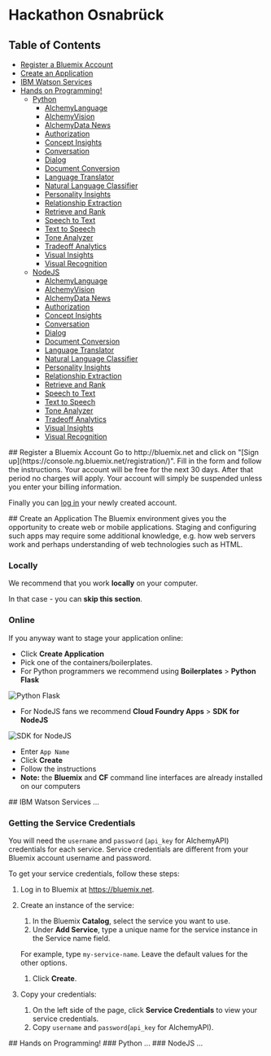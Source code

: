 # Hackathon Osnabrück

## Table of Contents
  * [Register a Bluemix Account](#bluemixlogin)
  * [Create an Application](#createapp)
  * [IBM Watson Services](#services)
  * [Hands on Programming!](#programming)
    * [Python](#python)
      * [AlchemyLanguage](#alchemylanguage)
      * [AlchemyVision](#alchemyvision)
      * [AlchemyData News](#alchemydata-news)
      * [Authorization](#authorization)
      * [Concept Insights](#concept-insights)
      * [Conversation](#conversation)
      * [Dialog](#dialog)
      * [Document Conversion](#document-conversion)
      * [Language Translator](#language-translator)
      * [Natural Language Classifier](#natural-language-classifier)
      * [Personality Insights](#personality-insights)
      * [Relationship Extraction](#relationship-extraction)
      * [Retrieve and Rank](#retrieve-and-rank)
      * [Speech to Text](#speech-to-text)
      * [Text to Speech](#text-to-speech)
      * [Tone Analyzer](#tone-analyzer)
      * [Tradeoff Analytics](#tradeoff-analytics)
      * [Visual Insights](#visual-insights)
      * [Visual Recognition](#visual-recognition)
    * [NodeJS](#nodejs)
      * [AlchemyLanguage](#alchemylanguage2)
      * [AlchemyVision](#alchemyvision2)
      * [AlchemyData News](#alchemydata-news2)
      * [Authorization](#authorization2)
      * [Concept Insights](#concept-insights2)
      * [Conversation](#conversation2)
      * [Dialog](#dialog2)
      * [Document Conversion](#document-conversion2)
      * [Language Translator](#language-translator2)
      * [Natural Language Classifier](#natural-language-classifier2)
      * [Personality Insights](#personality-insights2)
      * [Relationship Extraction](#relationship-extraction2)
      * [Retrieve and Rank](#retrieve-and-rank2)
      * [Speech to Text](#speech-to-text2)
      * [Text to Speech](#text-to-speech2)
      * [Tone Analyzer](#tone-analyzer2)
      * [Tradeoff Analytics](#tradeoff-analytics2)
      * [Visual Insights](#visual-insights2)
      * [Visual Recognition](#visual-recognition2)


<a name="bluemixlogin" />
## Register a Bluemix Account
Go to http://bluemix.net and click on "[Sign up](https://console.ng.bluemix.net/registration/)". Fill in the form and follow the instructions. Your account will be free for the next 30 days. After that period no charges will apply. Your account will simply be suspended unless you enter your billing information.

Finally you can [log in](https://idaas.iam.ibm.com/) your newly created account.


<a name="createapp" />
## Create an Application
The Bluemix environment gives you the opportunity to create web or mobile applications. Staging and configuring such apps may require some additional knowledge, e.g. how web servers work and perhaps understanding of web technologies such as HTML.

### Locally
We recommend that you work **locally** on your computer.

In that case - you can **skip this section**.

### Online
If you anyway want to stage your application online:
  - Click **Create Application**
  - Pick one of the containers/boilerplates.
   - For Python programmers we recommend using **Boilerplates** > **Python Flask**
   
   ![Python Flask](https://ace-catalog-production-20161118-121417.cdn.eu-gb.bluemix.net/catalog/image/rest/templates/pythonFlaskStarter/cachedIcon/large/0)
   - For NodeJS fans we recommend **Cloud Foundry Apps** > **SDK for NodeJS**
   
   ![SDK for NodeJS](https://ace-catalog-production-20161118-121417.cdn.eu-gb.bluemix.net/catalog/image/rest/templates/nodejsHelloWorld/cachedIcon/large/0)
  - Enter `App Name`
  - Click **Create**
  - Follow the instructions
   - **Note:** the **Bluemix** and **CF** command line interfaces are already installed on our computers


<a name="services" />
## IBM Watson Services
...

### Getting the Service Credentials
You will need the `username` and `password` (`api_key` for AlchemyAPI) credentials for each service. Service credentials are different from your Bluemix account username and password.

To get your service credentials, follow these steps:
 1. Log in to Bluemix at https://bluemix.net.

 1. Create an instance of the service:
     1. In the Bluemix **Catalog**, select the service you want to use.
     1. Under **Add Service**, type a unique name for the service instance in the Service name field.
     
     For example, type `my-service-name`. Leave the default values for the other options.
     1. Click **Create**.

 1. Copy your credentials:
     1. On the left side of the page, click **Service Credentials** to view your service credentials.
     1. Copy `username` and `password`(`api_key` for AlchemyAPI).

<a name="programming" />
## Hands on Programming!

<a name="python" />
### Python
...

<a name="nodejs" />
### NodeJS
...
